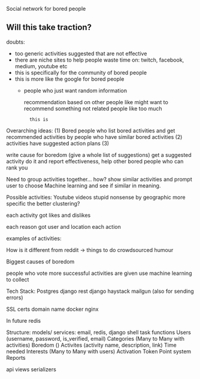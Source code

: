 Social network for bored people

Will this take traction?
- 

doubts: 
- too generic activities suggested that are not effective
- there are niche sites to help people waste time on: twitch, facebook, medium, youtube etc
- this is specifically for the community of bored people
- this is more like the google for bored people
    - people who just want random information
    
        recommendation based on other people like
            might want to recommend something not related people like too  much
            
            this is 

Overarching ideas:
(1) Bored people who list bored activities and get recommended activities by people who have similar
bored activities
(2) activities have suggested action plans 
(3) 

write cause for boredom (give a whole list of suggestions)
get a suggested activity
do it and report effectiveness, help other bored people who can rank you


Need to group activities together... how? show similar activities and prompt user to choose
Machine learning and see if similar in meaning.

Possible activities:
Youtube videos
stupid nonsense
by geographic
more specific the better
clustering?

each activity got likes and dislikes 

each reason got user and location
each action

examples of activities:


How is it different from reddit -> things to do
crowdsourced humour


Biggest causes of boredom


people who vote more successful activities are given
use machine learning to collect 


Tech Stack:
Postgres
django rest
django
haystack
mailgun (also for sending errors)

SSL certs
domain name
docker
nginx

In future
redis 


Structure:
models/
services: email, redis,
django shell task functions
Users (username, password, is_verified, email)
Categories (Many to Many with activities)
Boredom ()
Activites (activity name, description, link)
Time needed
Interests (Many to Many with users)
Activation Token
Point system
Reports



    
api
views
serializers